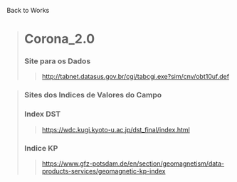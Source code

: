 Back to Works
> # Corona_2.0
>### Site para os Dados
>>http://tabnet.datasus.gov.br/cgi/tabcgi.exe?sim/cnv/obt10uf.def

> ### Sites dos Indices de Valores do Campo
> ### Index DST
>> https://wdc.kugi.kyoto-u.ac.jp/dst_final/index.html
> ### Indice KP
>> https://www.gfz-potsdam.de/en/section/geomagnetism/data-products-services/geomagnetic-kp-index
